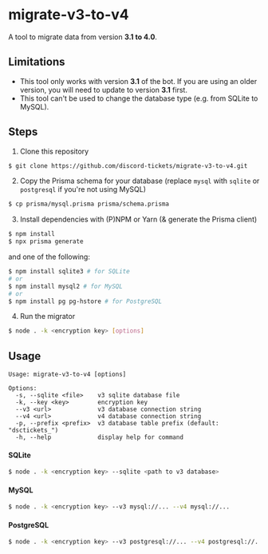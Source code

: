 # migrate-v3-to-v4

A tool to migrate data from version **3.1 to 4.0**.

## Limitations

- This tool only works with version **3.1** of the bot. If you are using an older version, you will need to update to version **3.1** first.
- This tool can't be used to change the database type (e.g. from SQLite to MySQL).

## Steps

1. Clone this repository

```sh
$ git clone https://github.com/discord-tickets/migrate-v3-to-v4.git
```

2. Copy the Prisma schema for your database (replace `mysql` with `sqlite` or `postgresql` if you're not using MySQL)

```sh
$ cp prisma/mysql.prisma prisma/schema.prisma
```

3. Install dependencies with (P)NPM or Yarn (& generate the Prisma client)

```sh
$ npm install
$ npx prisma generate
```

and one of the following:

```sh
$ npm install sqlite3 # for SQLite
# or
$ npm install mysql2 # for MySQL
# or
$ npm install pg pg-hstore # for PostgreSQL
```

4. Run the migrator

```sh
$ node . -k <encryption key> [options]
```

## Usage

```
Usage: migrate-v3-to-v4 [options]

Options:
  -s, --sqlite <file>    v3 sqlite database file
  -k, --key <key>        encryption key
  --v3 <url>             v3 database connection string
  --v4 <url>             v4 database connection string
  -p, --prefix <prefix>  v3 database table prefix (default: "dsctickets_")
  -h, --help             display help for command
```

#### SQLite

```sh
$ node . -k <encryption key> --sqlite <path to v3 database>
```

#### MySQL

```sh
$ node . -k <encryption key> --v3 mysql://... --v4 mysql://...
```

#### PostgreSQL

```sh
$ node . -k <encryption key> --v3 postgresql://... --v4 postgresql://...
```
